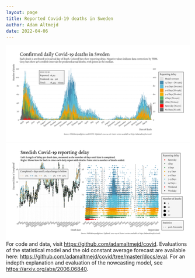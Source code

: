 ```yaml
---
layout: page
title: Reported Covid-19 deaths in Sweden
author: Adam Altmejd
date: 2022-04-06
---
```


![Graph of Swedish Covid-19 deaths with reporting delay.](deaths_lag_sweden_2022-04-06.png "Swedish Covid-19 deaths.")
![Graph of Swedish Covid-19 reporting delay in daily deaths.](lag_trend_sweden_2022-04-06.png "Trend in Swedish Covid-19 mortality reporting delay.")
For code and data, visit <https://github.com/adamaltmejd/covid>.
Evaluations of the statistical model and the old constant average forecast are available here: <https://github.com/adamaltmejd/covid/tree/master/docs/eval>.
For an indepth explanation and evaluation of the nowcasting model, see <https://arxiv.org/abs/2006.06840>.
